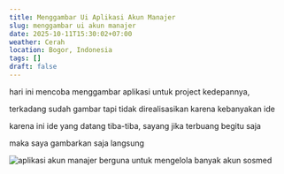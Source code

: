 ```yaml
---
title: Menggambar Ui Aplikasi Akun Manajer
slug: menggambar ui akun manajer
date: 2025-10-11T15:30:02+07:00
weather: Cerah
location: Bogor, Indonesia
tags: []
draft: false
---
```


hari ini mencoba menggambar aplikasi untuk project kedepannya, 

terkadang sudah gambar tapi tidak direalisasikan karena kebanyakan ide

karena ini ide yang datang tiba-tiba, sayang jika terbuang begitu saja

maka saya gambarkan saja langsung

![aplikasi akun manajer berguna untuk mengelola banyak akun sosmed](AkunManajer.avif)